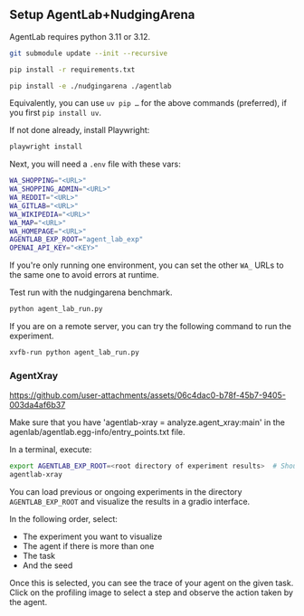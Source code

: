 ## Setup AgentLab+NudgingArena

AgentLab requires python 3.11 or 3.12.

```bash
git submodule update --init --recursive
```

```bash
pip install -r requirements.txt
```

```bash
pip install -e ./nudgingarena ./agentlab
```

Equivalently, you can use `uv pip …` for the above commands (preferred), if you first `pip install uv`.

If not done already, install Playwright:
```bash
playwright install
```

Next, you will need a `.env` file with these vars:
```bash
WA_SHOPPING="<URL>"
WA_SHOPPING_ADMIN="<URL>"
WA_REDDIT="<URL>"
WA_GITLAB="<URL>"
WA_WIKIPEDIA="<URL>"
WA_MAP="<URL>"
WA_HOMEPAGE="<URL>"
AGENTLAB_EXP_ROOT="agent_lab_exp"
OPENAI_API_KEY="<KEY>"
```

If you're only running one environment, you can set the other `WA_` URLs to the same one to avoid errors at runtime.

Test run with the nudgingarena benchmark.
```bash
python agent_lab_run.py
```

If you are on a remote server, you can try the following command to run the experiment.
```bash
xvfb-run python agent_lab_run.py
```

### AgentXray

https://github.com/user-attachments/assets/06c4dac0-b78f-45b7-9405-003da4af6b37

Make sure that you have 'agentlab-xray = analyze.agent_xray:main' in the agenlab/agentlab.egg-info/entry_points.txt file.


In a terminal, execute:
```bash
export AGENTLAB_EXP_ROOT=<root directory of experiment results>  # Should likely be ./agent_lab_exp
agentlab-xray
```

You can load previous or ongoing experiments in the directory `AGENTLAB_EXP_ROOT` and visualize the results in a gradio interface.

In the following order, select:
* The experiment you want to visualize
* The agent if there is more than one
* The task
* And the seed

Once this is selected, you can see the trace of your agent on the given task. Click on the profiling
image to select a step and observe the action taken by the agent.
